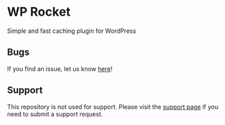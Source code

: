 # WP Rocket
Simple and fast caching plugin for WordPress

## Bugs

If you find an issue, let us know [here](https://github.com/wp-media/wp-rocket/issues?state=open)!

## Support

This repository is not used for support. Please visit the [support page](https://wp-rocket.me/support/) if you need to submit a support request.

